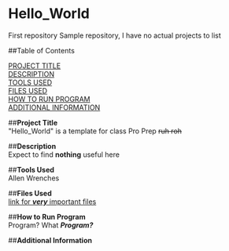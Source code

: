 # Hello_World
First repository
Sample repository, I have no actual projects to list  

##Table of Contents  

  [PROJECT TITLE](#Project-Title)  
  [DESCRIPTION](#Description)  
  [TOOLS USED](#Tools-Used)  
  [FILES USED](#Files-Used)  
  [HOW TO RUN PROGRAM](How-to-Run-Program)  
  [ADDITIONAL INFORMATION](Additional-Information)
  
##**Project Title**  
"Hello_World" is a template for class Pro Prep ~~ruh roh~~  

##**Description**  
Expect to find **nothing** useful here  

##**Tools Used**  
Allen Wrenches


##**Files Used**  
[link for ***very*** important files](https://www.youtube.com/watch?v=dQw4w9WgXcQ)


##**How to Run Program**  
Program? What ***Program?***


##**Additional Information**  



